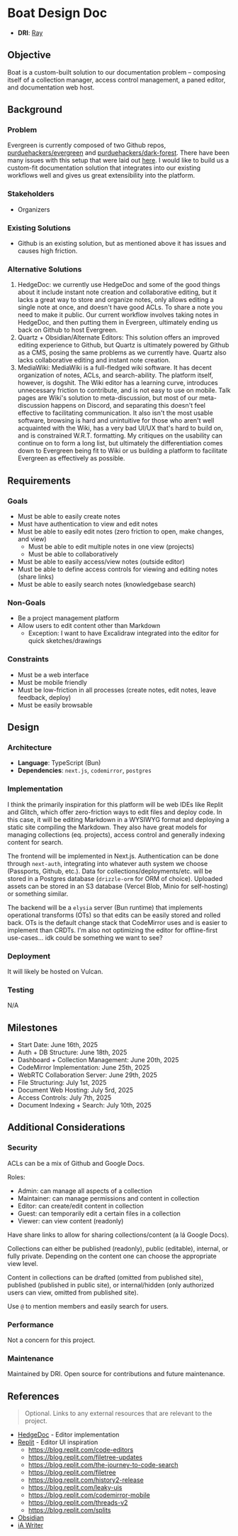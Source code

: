 # Boat Design Doc

- **DRI**: [Ray](https://github.com/purduehackers/dark-forest/blob/main/people/organizers/rayhanadev.md)

## Objective

Boat is a custom-built solution to our documentation problem – composing itself of a collection manager, access control management, a paned editor, and documentation web host.

## Background

### Problem

Evergreen is currently composed of two Github repos, [purduehackers/evergreen](https://github.com/purduehackers/evergreen) and [purduehackers/dark-forest](https://github.com/purduehackers/dark-forest). There have been many issues with this setup that were laid out [here](https://github.com/purduehackers/evergreen/blob/main/meta/retros/path-forward-05-30-2025.md). I would like to build us a custom-fit documentation solution that integrates into our existing workflows well and gives us great extensibility into the platform.

### Stakeholders

- Organizers

### Existing Solutions

- Github is an existing solution, but as mentioned above it has issues and causes high friction.

### Alternative Solutions

1. HedgeDoc: we currently use HedgeDoc and some of the good things about it include instant note creation and collaborative editing, but it lacks a great way to store and organize notes, only allows editing a single note at once, and doesn't have good ACLs. To share a note you need to make it public. Our current workflow involves taking notes in HedgeDoc, and then putting them in Evergreen, ultimately ending us back on Github to host Evergreen.
2. Quartz + Obsidian/Alternate Editors: This solution offers an improved editing experience to Github, but Quartz is ultimately powered by Github as a CMS, posing the same problems as we currently have. Quartz also lacks collaborative editing and instant note creation.
3. MediaWiki: MediaWiki is a full-fledged wiki software. It has decent organization of notes, ACLs, and search-ability. The platform itself, however, is dogshit. The Wiki editor has a learning curve, introduces unnecessary friction to contribute, and is not easy to use on mobile. Talk pages are Wiki's solution to meta-discussion, but most of our meta-discussion happens on Discord, and separating this doesn't feel effective to facilitating communication. It also isn't the most usable software, browsing is hard and unintuitive for those who aren't well acquainted with the Wiki, has a very bad UI/UX that's hard to build on, and is constrained W.R.T. formatting. My critiques on the usability can continue on to form a long list, but ultimately the differentiation comes down to Evergreen being fit to Wiki or us building a platform to facilitate Evergreen as effectively as possible.

## Requirements

### Goals

- Must be able to easily create notes
- Must have authentication to view and edit notes
- Must be able to easily edit notes (zero friction to open, make changes, and view)
	- Must be able to edit multiple notes in one view (projects)
	- Must be able to collaboratively 
- Must be able to easily access/view notes (outside editor)
- Must be able to define access controls for viewing and editing notes (share links)
- Must be able to easily search notes (knowledgebase search)

### Non-Goals

- Be a project management platform
- Allow users to edit content other than Markdown
	- Exception: I want to have Excalidraw integrated into the editor for quick sketches/drawings

### Constraints

- Must be a web interface
- Must be mobile friendly
- Must be low-friction in all processes (create notes, edit notes, leave feedback, deploy)
- Must be easily browsable

## Design

### Architecture

- **Language**: TypeScript (Bun)
- **Dependencies**: `next.js`, `codemirror`, `postgres`

### Implementation

I think the primarily inspiration for this platform will be web IDEs like Replit and Glitch, which offer zero-friction ways to edit files and deploy code. In this case, it will be editing Markdown in a WYSIWYG format and deploying a static site compiling the Markdown. They also have great models for managing collections (eq. projects), access control and generally indexing content for search.

The frontend will be implemented in Next.js. Authentication can be done through `next-auth`, integrating into whatever auth system we choose (Passports, Github, etc.). Data for collections/deployments/etc. will be stored in a Postgres database (`drizzle-orm` for ORM of choice). Uploaded assets can be stored in an S3 database (Vercel Blob, Minio for self-hosting) or something similar.

The backend will be a `elysia` server (Bun runtime) that implements operational transforms (OTs) so that edits can be easily stored and rolled back. OTs is the default change stack that CodeMirror uses and is easier to implement than CRDTs. I'm also not optimizing the editor for offline-first use-cases... idk could be something we want to see?

### Deployment

It will likely be hosted on Vulcan.

### Testing

N/A

## Milestones

- Start Date: June 16th, 2025
- Auth + DB Structure: June 18th, 2025
- Dashboard + Collection Management: June 20th, 2025
- CodeMirror Implementation: June 25th, 2025
- WebRTC Collaboration Server: June 29th, 2025
- File Structuring: July 1st, 2025
- Document Web Hosting: July 5rd, 2025
- Access Controls: July 7th, 2025
- Document Indexing + Search: July 10th, 2025

## Additional Considerations

### Security

ACLs can be a mix of Github and Google Docs. 

Roles:
- Admin: can manage all aspects of a collection
- Maintainer: can manage permissions and content in collection
- Editor: can create/edit content in collection
- Guest: can temporarily edit a certain files in a collection
- Viewer: can view content (readonly)

Have share links to allow for sharing collections/content (a lá Google Docs).

Collections can either be published (readonly), public (editable), internal, or fully private. Depending on the content one can choose the appropriate view level.

Content in collections can be drafted (omitted from published site), published (published in public site), or internal/hidden (only authorized users can view, omitted from published site).

Use `@` to mention members and easily search for users.

### Performance

Not a concern for this project.
### Maintenance

Maintained by DRI. Open source for contributions and future maintenance.

## References

> Optional. Links to any external resources that are relevant to the project.

- [HedgeDoc](https://github.com/hedgedoc/hedgedoc) - Editor implementation
- [Replit](https://replit.com) - Editor UI inspiration
	- https://blog.replit.com/code-editors
	- https://blog.replit.com/filetree-updates
	- https://blog.replit.com/the-journey-to-code-search
	- https://blog.replit.com/filetree
	- https://blog.replit.com/history2-release
	- https://blog.replit.com/leaky-uis
	- https://blog.replit.com/codemirror-mobile
	- https://blog.replit.com/threads-v2
	- https://blog.replit.com/splits
- [Obsidian](https://obsidian.md/)
- [iA Writer](https://ia.net/writer)
